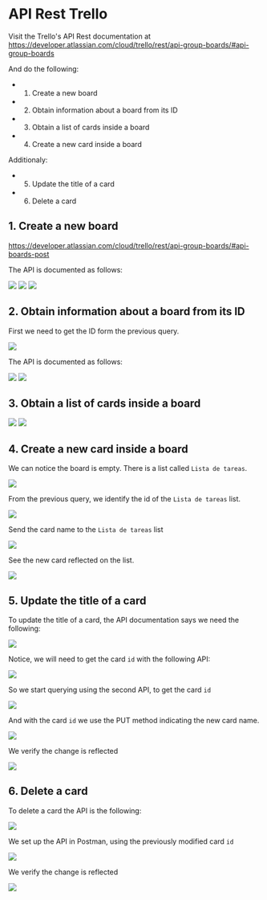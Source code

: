 # API Rest Trello

Visit the Trello's API Rest documentation at https://developer.atlassian.com/cloud/trello/rest/api-group-boards/#api-group-boards

And do the following:

- 1. Create a new board
- 2. Obtain information about a board from its ID
- 3. Obtain a list of cards inside a board
- 4. Create a new card inside a board

Additionaly:

- 5. Update the title of a card
- 6. Delete a card

## 1. Create a new board

https://developer.atlassian.com/cloud/trello/rest/api-group-boards/#api-boards-post

The API is documented as follows:

<img src="01 a.png">

<img src="01 b.png">

<img src="01 c.png">


## 2. Obtain information about a board from its ID

First we need to get the ID form the previous query.

<img src="02 a.png">

The API is documented as follows:

<img src="02 b.png">

<img src="02 c.png">


## 3. Obtain a list of cards inside a board

<img src="03 a.png">

<img src="03 b.png">


## 4. Create a new card inside a board

We can notice the board is empty. There is a list called `Lista de tareas`.

<img src="04 a.png">

From the previous query, we identify the id of the `Lista de tareas` list.

<img src="04 b.png">

Send the card name to the `Lista de tareas` list

<img src="04 c.png">

See the new card reflected on the list.

<img src="04 d.png">


## 5. Update the title of a card

To update the title of a card, the API documentation says we need the following:

<img src="05 a.png">

Notice, we will need to get the card `id` with the following API:

<img src="05 b.png">

So we start querying using the second API, to get the card `id`

<img src="05 c.png">

And with the card `id` we use the PUT method indicating the new card name.

<img src="05 d.png">

We verify the change is reflected

<img src="05 e.png">

## 6. Delete a card

To delete a card the API is the following:

<img src="06 a.png">

We set up the API in Postman, using the previously modified card `id`

<img src="06 b.png">

We verify the change is reflected

<img src="06 c.png">
